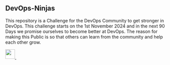 ## DevOps-Ninjas
This repository is a Challenge for the DevOps Community to get stronger in DevOps.  This challenge starts on the 1st November 2024 and in the next 90 Days we promise ourselves to become better at DevOps.  The reason for making this Public is so that others can learn from the community and help each other grow.



 <a href="https://www.linkedin.com/in/meet-vansjaliya/">
    <img width="30px" src="https://www.vectorlogo.zone/logos/linkedin/linkedin-icon.svg" />
  </a>&ensp;
